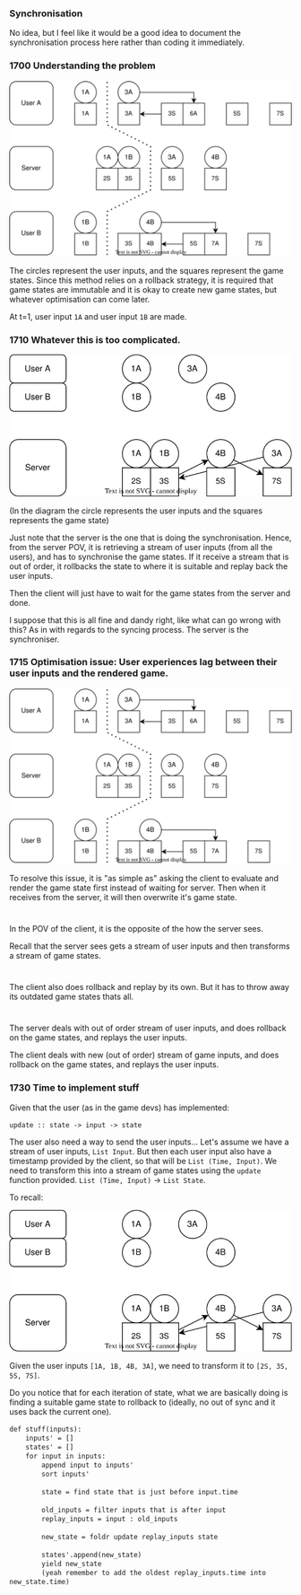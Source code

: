 ### Synchronisation
No idea, but I feel like it would be a good idea to document the synchronisation process here rather than coding it immediately.
### 1700 Understanding the problem
![](b.drawio.svg)

The circles represent the user inputs, and the squares represent the game states. Since this method relies on a rollback strategy, it is required that game states are immutable and it is okay to create new game states, but whatever optimisation can come later.

At t=1, user input `1A` and user input `1B` are made.

### 1710 Whatever this is too complicated.
![](c.drawio.svg)

(In the diagram the circle represents the user inputs and the squares represents the game state)

Just note that the server is the one that is doing the synchronisation. Hence, from the server POV, it is retrieving a stream of user inputs (from all the users), and has to synchronise the game states. If it receive a stream that is out of order, it rollbacks the state to where it is suitable and replay back the user inputs.

Then the client will just have to wait for the game states from the server and done.

I suppose that this is all fine and dandy right, like what can go wrong with this? As in with regards to the syncing process. The server is the synchroniser.

### 1715 Optimisation issue: User experiences lag between their user inputs and the rendered game.

![](b.drawio.svg)

To resolve this issue, it is "as simple as" asking the client to evaluate and render the game state first instead of waiting for server. Then when it receives from the server, it will then overwrite it's game state.

#
In the POV of the client, it is the opposite of the how the server sees.

Recall that the server sees gets a stream of user inputs and then transforms a stream of game states.

#
The client also does rollback and replay by its own. But it has to throw away its outdated game states thats all.

#
The server deals with out of order stream of user inputs, and does rollback on the game states, and replays the user inputs.

The client deals with new (out of order) stream of game inputs, and does rollback on the game states, and replays the user inputs.

### 1730 Time to implement stuff
Given that the user (as in the game devs) has implemented:
```
update :: state -> input -> state
```
The user also need a way to send the user inputs... Let's assume we have a stream of user inputs, `List Input`. But then each user input also have a timestamp provided by the client, so that will be `List (Time, Input)`. We need to transform this into a stream of game states using the `update` function provided. `List (Time, Input)` -> `List State`.

To recall:

![](c.drawio.svg)

Given the user inputs `[1A, 1B, 4B, 3A]`,
we need to transform it to `[2S, 3S, 5S, 7S]`.

Do you notice that for each iteration of state, what we are basically doing is finding a suitable game state to rollback to (ideally, no out of sync and it uses back the current one).

```
def stuff(inputs):
    inputs' = []
    states' = []
    for input in inputs:
        append input to inputs'
        sort inputs'

        state = find state that is just before input.time
        
        old_inputs = filter inputs that is after input
        replay_inputs = input : old_inputs

        new_state = foldr update replay_inputs state

        states'.append(new_state)
        yield new_state
        (yeah remember to add the oldest replay_inputs.time into new_state.time)
```

```



```